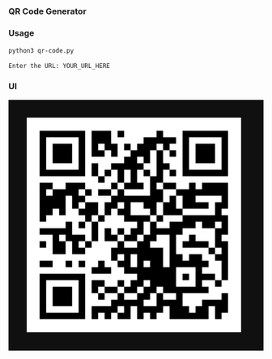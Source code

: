 ### QR Code Generator

### Usage

```
python3 qr-code.py
```

```
Enter the URL: YOUR_URL_HERE
```

### UI

![QR](https://github.com/garbalau-github/qr-code-generator/blob/main/UI/UI.png?raw=true)

